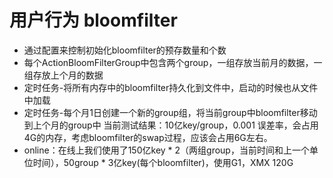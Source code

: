 # 用户行为 bloomfilter

* 通过配置来控制初始化bloomfilter的预存数量和个数
* 每个ActionBloomFilterGroup中包含两个group，一组存放当前月的数据，一组存放上个月的数据
* 定时任务-将所有内存中的bloomfilter持久化到文件中，启动的时候也从文件中加载
* 定时任务-每个月1日创建一个新的group组，将当前group中bloomfilter移动到上个月的group中
当前测试结果：10亿key/group，0.001 误差率，会占用4G的内存，考虑bloomfilter的swap过程，应该会占用6G左右。
* online：在线上我们使用了150亿key * 2（两组group，当前时间和上一个单位时间），50group * 3亿key(每个bloomfilter)，使用G1，XMX 120G
 
